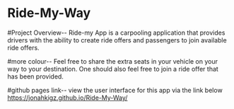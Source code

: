 # Ride-My-Way

#Project Overview--
Ride-my App is a carpooling application that provides drivers with the ability to create ride offers
and passengers to join available ride offers.

#more colour--
Feel free to share the extra seats in your vehicle on your way to your destination. One should also
feel free to join a ride offer that has been provided.

#github pages link--
view the user interface for this app via the link below
https://jonahkigz.github.io/Ride-My-Way/
